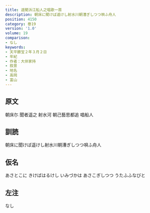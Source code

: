 ```yaml
---
title: 遥聞泝江船人之唱歌一首
description: 朝床に聞けば遥けし射水川朝漕ぎしつつ唄ふ舟人
position: 4150
category: 巻19
version: '1.0'
volume: 19
comparison:
- なし
keywords:
- 天平勝宝２年３月２日
- 年紀
- 作者：大伴家持
- 叙景
- 地名
- 高岡
- 富山
---
```


## 原文

朝床尓 聞者遥之 射水河 朝己藝思都追 唱船人

## 訓読

朝床に聞けば遥けし射水川朝漕ぎしつつ唄ふ舟人

## 仮名

あさとこに きけばはるけし いみづかは あさこぎしつつ うたふふなびと

## 左注

なし
